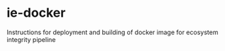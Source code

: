 # ie-docker
Instructions for deployment and building of docker image for ecosystem integrity pipeline

